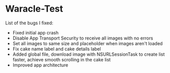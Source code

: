 
# Waracle-Test

List of the bugs I fixed:
- Fixed initial app crash
- Disable App Transport Security to receive all images with no errors
- Set all images to same size and placeholder when images aren't loaded
- Fix cake name label and cake details label
- Added global file, download image with NSURLSessionTask to create list faster, achieve smooth scrolling in the cake list
- Improved app architecture
